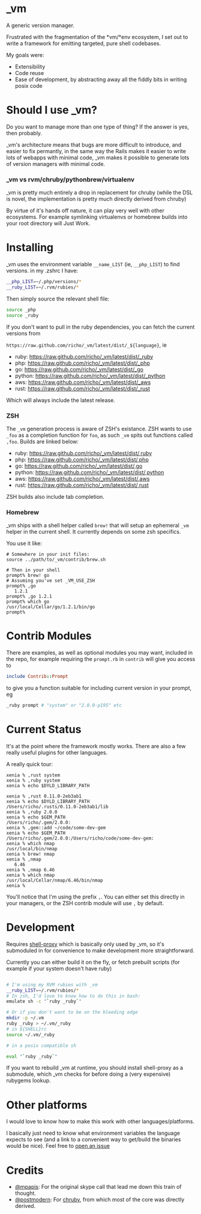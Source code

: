 _vm
===

A generic version manager.

Frustrated with the fragmentation of the *vm/*env ecosystem, I set out to write
a framework for emitting targeted, pure shell codebases.

My goals were:

* Extensibility
* Code reuse
* Ease of development, by abstracting away all the fiddly bits in writing posix code

# Should I use _vm?

Do you want to manage more than one type of thing? If the answer is yes, then probably.

\_vm's architecture means that bugs are more difficult to introduce, and easier
to fix permantly, in the same way the Rails makes it easier to write lots of
webapps with minimal code, \_vm makes it possible to generate lots of version
managers with minimal code.

### _vm vs rvm/chruby/pythonbrew/virtualenv

_vm is pretty much entirely a drop in replacement for chruby (while the DSL is
novel, the implementation is pretty much directly derived from chruby)

By virtue of it's hands off nature, it can play very well with other
ecosystems. For example symlinking virtualenvs or homebrew builds into your
root directory will Just Work.

# Installing

\_vm uses the environment variable `__name_LIST` (ie, `__php_LIST`) to find versions. in my .zshrc I have:

```bash
__php_LIST=~/.php/versions/*
__ruby_LIST=~/.rvm/rubies/*
```

Then simply source the relevant shell file:

```bash
source _php
source _ruby
```

If you don't want to pull in the ruby dependencies, you can fetch the current versions from

`https://raw.github.com/richo/_vm/latest/dist/_${language}`, ie

* ruby: https://raw.github.com/richo/_vm/latest/dist/_ruby
* php: https://raw.github.com/richo/_vm/latest/dist/_php
* go: https://raw.github.com/richo/_vm/latest/dist/_go
* python: https://raw.github.com/richo/_vm/latest/dist/_python
* aws: https://raw.github.com/richo/_vm/latest/dist/_aws
* rust: https://raw.github.com/richo/_vm/latest/dist/_rust

Which will always include the latest release.

### ZSH

The `_vm` generation process is aware of ZSH's existance. ZSH wants to use
`_foo` as a completion function for `foo`, as such `_vm` spits out functions
called `,foo`. Builds are linked below:

* ruby: https://raw.github.com/richo/_vm/latest/dist/,ruby
* php: https://raw.github.com/richo/_vm/latest/dist/,php
* go: https://raw.github.com/richo/_vm/latest/dist/,go
* python: https://raw.github.com/richo/_vm/latest/dist/,python
* aws: https://raw.github.com/richo/_vm/latest/dist/,aws
* rust: https://raw.github.com/richo/_vm/latest/dist/,rust

ZSH builds also include tab completion.

### Homebrew

\_vm ships with a shell helper called `brew!` that will setup an ephemeral
`_vm` helper in the current shell. It currently depends on some zsh specifics.

You use it like:

```
# Somewhere in your init files:
source ../path/to/_vm/contrib/brew.sh

# Then in your shell
prompt% brew! go
# Assuming you've set _VM_USE_ZSH
prompt% ,go
   1.2.1
prompt% ,go 1.2.1
prompt% which go
/usr/local/Cellar/go/1.2.1/bin/go
prompt%
```

# Contrib Modules

There are examples, as well as optional modules you may want, included in the
repo, for example requiring the `prompt.rb` in `contrib` will give you access
to

```ruby
include Contrib::Prompt
```

to give you a function suitable for including current version in your prompt, eg

```bash
_ruby prompt # "system" or "2.0.0-p195" etc
```

# Current Status

It's at the point where the framework mostly works. There are also a few really
useful plugins for other languages.

A really quick tour:

```
xenia % ,rust system
xenia % ,ruby system
xenia % echo $DYLD_LIBRARY_PATH

xenia % ,rust 0.11.0-2eb3ab1
xenia % echo $DYLD_LIBRARY_PATH
/Users/richo/.rusts/0.11.0-2eb3ab1/lib
xenia % ,ruby 2.0.0
xenia % echo $GEM_PATH
/Users/richo/.gem/2.0.0:
xenia % ,gem::add ~/code/some-dev-gem
xenia % echo $GEM_PATH
/Users/richo/.gem/2.0.0:/Users/richo/code/some-dev-gem:
xenia % which nmap
/usr/local/bin/nmap
xenia % brew! nmap
xenia % ,nmap
   6.46
xenia % ,nmap 6.46
xenia % which nmap
/usr/local/Cellar/nmap/6.46/bin/nmap
xenia %
```

You'll notice that I'm using the prefix `,`. You can either set this directly
in your managers, or the ZSH contrib module will use `,` by default.

# Development

Requires [shell-proxy][2] which is basically only used by _vm, so it's
submoduled in for convenience to make development more straightforward.

Currently you can either build it on the fly, or fetch prebuilt scripts (for
example if your system doesn't have ruby)

```bash

# I'm using my RVM rubies with _vm
__ruby_LIST=~/.rvm/rubies/*
# In zsh, I'd love to know how to do this in bash:
emulate sh -c "`ruby _ruby`"

# Or if you don't want to be on the bleeding edge
mkdir -p ~/.vm
ruby _ruby > ~/.vm/_ruby
# in ${SHELL}rc
source ~/.vm/_ruby

# in a posix compatible sh

eval "`ruby _ruby`"

```
If you want to rebuild _vm at runtime, you should install shell-proxy as a
submodule, which _vm checks for before doing a (very expensive) rubygems lookup.

# Other platforms

I would love to know how to make this work with other languages/platforms.

I basically just need to know what environment variables the language expects
to see (and a link to a convenient way to get/build the binaries would be nice).
Feel free to [open an issue](https://github.com/richo/_vm/issues)

# Credits

* [@mpapis](https://twitter.com/mpapis): For the original skype call that lead me down this train of thought.
* [@postmodern](https://twitter.com/postmodern_mod3): For [chruby][1], from which most of the core was directly derived.


[1]: https://github.com/postmodern/chruby
[2]: https://github.com/richo/shell-proxy
